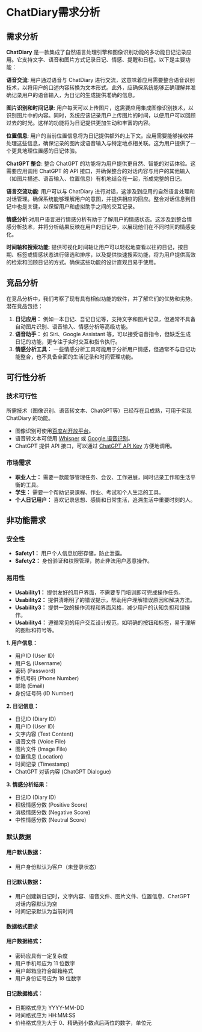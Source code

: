 # ChatDiary需求分析

## 需求分析

**ChatDiary** 是一款集成了自然语言处理引擎和图像识别功能的多功能日记记录应用。它支持文字、语音和图片方式记录日记、情感、提醒和日程。以下是主要功能：

**语音交流**: 用户通过语音与 ChatDiary 进行交流，这意味着应用需要整合语音识别技术，以将用户的口述内容转换为文本形式。此外，应确保系统能够正确理解并准确记录用户的语音输入，为日记的生成提供准确的信息。

**图片识别和时间记录**: 用户每天可以上传图片，这需要应用集成图像识别技术，以识别图片中的内容。同时，系统应该记录用户上传图片的时间，以便用户可以回顾过去的时光。这样的功能将为日记提供更加生动和丰富的内容。

**位置信息**: 用户的当前位置信息将为日记提供额外的上下文。应用需要能够接收并处理这些信息，确保记录的图片或语音输入与特定地点相关联。这为用户提供了一个更具地理位置感的日记体验。

**ChatGPT 整合**: 整合 ChatGPT 的功能将为用户提供更自然、智能的对话体验。这需要应用调用 ChatGPT 的 API 接口，并确保整合的对话内容与用户的其他输入（如图片描述、语音输入、位置信息）有机地结合在一起，形成完整的日记。

**语言交流功能**: 用户可以与 ChatDiary 进行对话，这涉及到应用的自然语言处理和对话管理。确保系统能够理解用户的意图，并提供相应的回应。整合对话信息到日记中也是关键，以保留用户和虚拟助手之间的交互记录。

**情感分析**:对用户语言进行情感分析有助于了解用户的情感状态。这涉及到整合情感分析技术，并将分析结果反映在用户的日记中，以展现他们在不同时间的情感变化。

**时间轴和搜索功能**: 提供可视化时间轴让用户可以轻松地查看以往的日记，按日期、标签或情感状态进行筛选和排序，以及提供快速搜索功能，将为用户提供高效的检索和回顾日记的方式。确保这些功能的设计直观且易于使用。

## 竞品分析

在竞品分析中，我们考察了现有具有相似功能的软件，并了解它们的优势和劣势。潜在竞品包括：

1. **日记应用：** 例如一本日记、吾记日记等，支持文字和图片记录，但通常不具备自动图片识别、语音输入、情感分析等高级功能。
2. **语音助手：** 如 Siri、Google Assistant 等，可以接受语音指令，但缺乏生成日记的功能，更专注于实时交互和指令执行。
3. **情感分析工具：** 一些情感分析工具可能用于分析用户情感，但通常不与日记功能整合，也不具备全面的生活记录和时间管理功能。

## 可行性分析

### 技术可行性

所需技术（图像识别、语音转文本、ChatGPT等）已经存在且成熟，可用于实现 ChatDiary 的功能。

- 图像识别可使用[百度AI开放平台](https://ai.baidu.com/tech/imagerecognition)。
- 语音转文本可使用 [Whisper](https://openai.com/research/whisper) 或 [Google 语音识别](https://cloud.google.com/speech-to-text?hl=zh-CN)。
- ChatGPT 提供 API 接口，可以通过 [ChatGPT API Key](https://github.com/chatanywhere/GPT_API_free) 方便地调用。

### 市场需求

- **职业人士：** 需要一款能够管理任务、会议、工作进展，同时记录工作和生活平衡的工具。
- **学生：** 需要一个帮助记录课程、作业、考试和个人生活的工具。
- **个人日记用户：** 喜欢记录思想、感情和日常生活，追溯生活中重要时刻的人。

## 非功能需求

### 安全性

- **Safety1：** 用户个人信息加密存储，防止泄露。
- **Safety2：** 身份验证和权限管理，防止非法用户恶意操作。

### 易用性

- **Usability1：** 提供友好的用户界面，不需要专门培训即可完成操作任务。
- **Usability2：** 提供清晰明了的错误提示，帮助用户理解错误原因和解决方法。
- **Usability3：** 提供一致的操作流程和界面风格，减少用户的认知负担和误操作。
- **Usability4：** 遵循常见的用户交互设计规范，如明确的按钮和标签，易于理解的图标和符号等。

**1. 用户信息：**

- 用户ID (User ID)
- 用户名 (Username)
- 密码 (Password)
- 手机号码 (Phone Number)
- 邮箱 (Email)
- 身份证号码 (ID Number)

**2. 日记信息：**

- 日记ID (Diary ID)
- 用户ID (User ID)
- 文字内容 (Text Content)
- 语音文件 (Voice File)
- 图片文件 (Image File)
- 位置信息 (Location)
- 时间记录 (Timestamp)
- ChatGPT 对话内容 (ChatGPT Dialogue)

**3. 情感分析结果：**

- 日记ID (Diary ID)
- 积极情感分数 (Positive Score)
- 消极情感分数 (Negative Score)
- 中性情感分数 (Neutral Score)

### 默认数据

#### **用户默认数据：**

- 用户身份默认为客户（未登录状态）

#### **日记默认数据：**

- 用户创建新日记时，文字内容、语音文件、图片文件、位置信息、ChatGPT 对话内容默认为空
- 时间记录默认为当前时间

#### 数据格式要求

#### **用户数据格式：**

- 密码应具有一定复杂度
- 用户手机号应为 11 位数字
- 用户邮箱应符合邮箱格式
- 用户身份证号应为 18 位数字

#### **日记数据格式：**

- 日期格式应为 YYYY-MM-DD
- 时间格式应为 HH:MM:SS
- 价格格式应为大于 0、精确到小数点后两位的数字，单位元

